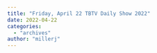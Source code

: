 ```yaml
---
title: "Friday, April 22 TBTV Daily Show 2022"
date: 2022-04-22
categories: 
  - "archives"
author: "millerj"
---
```



